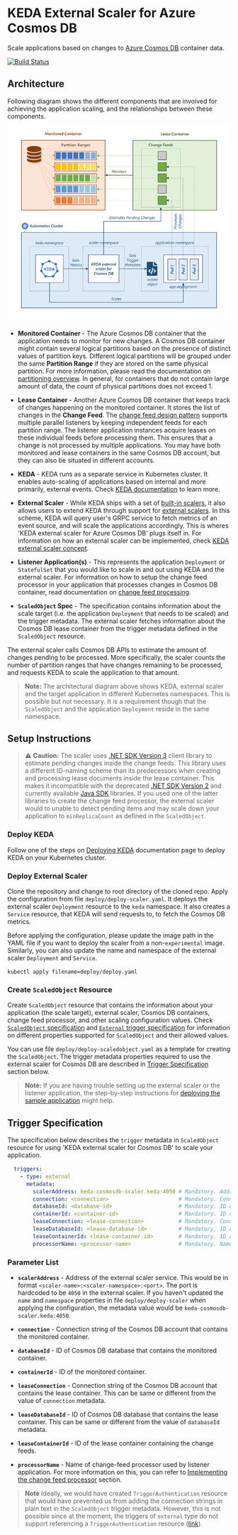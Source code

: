 # KEDA External Scaler for Azure Cosmos DB

Scale applications based on changes to [Azure Cosmos DB](https://azure.microsoft.com/services/cosmos-db/) container data.

[![Build Status](https://github.com/kedacore/keda-external-scaler-azure-cosmos-db/actions/workflows/main-build.yml/badge.svg?branch=main)](https://github.com/kedacore/keda-external-scaler-azure-cosmos-db/actions?query=workflow%3A"Main+branch+build")

## Architecture

Following diagram shows the different components that are involved for achieving the application scaling, and the relationships between these components.

![Scenario](images/architecture.png)

- **Monitored Container** - The Azure Cosmos DB container that the application needs to monitor for new changes. A Cosmos DB container might contain several logical partitions based on the presence of distinct values of partition keys. Different logical partitions will be grouped under the same **Partition Range** if they are stored on the same physical partition. For more information, please read the documentation on [partitioning overview](https://docs.microsoft.com/azure/cosmos-db/partitioning-overview). In general, for containers that do not contain large amount of data, the count of physical partitions does not exceed 1.

- **Lease Container** - Another Azure Cosmos DB container that keeps track of changes happening on the monitored container. It stores the list of changes in the **Change Feed**. The [change feed design pattern](https://docs.microsoft.com/azure/cosmos-db/sql/change-feed-design-patterns) supports multiple parallel listeners by keeping independent feeds for each partition range. The listener application instances acquire leases on these individual feeds before processing them. This ensures that a change is not processed by multiple applications. You may have both monitored and lease containers in the same Cosmos DB account, but they can also be situated in different  accounts.

- **KEDA** - KEDA runs as a separate service in Kubernetes cluster. It enables auto-scaling of applications based on internal and more primarily, external events. Check [KEDA documentation](https://keda.sh/docs/concepts/) to learn more.

- **External Scaler** - While KEDA ships with a set of [built-in scalers](https://keda.sh/docs/scalers/), it also allows users to extend KEDA through support for [external scalers](https://keda.sh/docs/scalers/external/). In this scheme, KEDA will query user's GRPC service to fetch  metrics of an event source, and will scale the applications accordingly. This is wheres 'KEDA external scaler for Azure Cosmos DB' plugs itself in. For information on how an external scaler can be implemented, check [KEDA external scaler concept](https://keda.sh/docs/concepts/external-scalers/).

- **Listener Application(s)** - This represents the application `Deployment` or `StatefulSet` that you would like to scale in and out using KEDA and the external scaler. For information on how to setup the change feed processor in your application that processes changes in Cosmos DB container, read documentation on [change feed processing](https://docs.microsoft.com/azure/cosmos-db/sql/change-feed-processor).

- **`ScaledObject` Spec** - The specification contains information about the scale target (i.e. the application `Deployment` that needs to be scaled) and the trigger metadata. The external scaler fetches information about the Cosmos DB lease container from the trigger metadata defined in the `ScaledObject` resource.

The external scaler calls Cosmos DB APIs to estimate the amount of changes pending to be processed. More specifically, the scaler counts the number of partition ranges that have changes remaining to be processed, and requests KEDA to scale the application to that amount.

> **Note:** The architectural diagram above shows KEDA, external scaler and the target application in different Kubernetes namespaces. This is possible but not necessary. It is a requirement though that the `ScaledObject` and the application `Deployment` reside in the same namespace.

## Setup Instructions

> :warning: **Caution:** The scaler uses [.NET SDK Version 3](https://github.com/Azure/azure-cosmos-dotnet-v3) client library to estimate pending changes inside the change feeds. This library uses a different ID-naming scheme than its predecessors when creating and processing lease documents inside the lease container. This makes it incompatible with the deprecated [.NET SDK Version 2](https://github.com/Azure/azure-cosmos-dotnet-v2) and currently available [Java SDK](https://github.com/Azure/azure-cosmosdb-java) libraries. If you used one of the latter libraries to create the change feed processor, the external scaler would to unable to detect pending items and may scale down your application to `minReplicaCount` as defined in the `ScaledObject`.

### Deploy KEDA

Follow one of the steps on [Deploying KEDA](https://keda.sh/docs/deploy/) documentation page to deploy KEDA on your Kubernetes cluster.

### Deploy External Scaler

Clone the repository and change to root directory of the cloned repo. Apply the configuration from file `deploy/deploy-scaler.yaml`. It deploys the external scaler `Deployment` resource to the `keda` namespace. It also creates a `Service` resource, that KEDA will send requests to, to fetch the Cosmos DB metrics.

Before applying the configuration, please update the image path in the YAML file if you want to deploy the scaler from a non-`experimental` image. Similarly, you can also update the name and namespace of the external scaler `Deployment` and `Service`.

```text
kubectl apply filename=deploy/deploy.yaml
```

### Create `ScaledObject` Resource

Create `ScaledObject` resource that contains the information about your application (the scale target), external scaler, Cosmos DB containers, change feed processor, and other scaling configuration values. Check [`ScaledObject` specification](https://keda.sh/docs/concepts/scaling-deployments/) and [`External` trigger specification](https://keda.sh/docs/scalers/external/) for information on different properties supported for `ScaledObject` and their allowed values.

You can use file `deploy/deploy-scaledobject.yaml` as a template for creating the `ScaledObject`. The trigger metadata properties required to use the external scaler for Cosmos DB are described in [Trigger Specification](#trigger-specification) section below.

> **Note:** If you are having trouble setting up the external scaler or the listener application, the step-by-step instructions for [deploying the sample application](./src/Scaler.Demo/README.md) might help.

## Trigger Specification

The specification below describes the `trigger` metadata in `ScaledObject` resource for using 'KEDA external scaler for Cosmos DB' to scale your application.

```yaml
  triggers:
    - type: external
      metadata:
        scalerAddress: keda-cosmosdb-scaler.keda:4050 # Mandatory. Address of the external scaler service. 
        connection: <connection>                      # Mandatory. Connection string of Cosmos DB account with monitored container.
        databaseId: <database-id>                     # Mandatory. ID of Cosmos DB database containing monitored container.
        containerId: <container-id>                   # Mandatory. ID of monitored container.
        leaseConnection: <lease-connection>           # Mandatory. Connection string of Cosmos DB account with lease container.
        leaseDatabaseId: <lease-database-id>          # Mandatory. ID of Cosmos DB database containing lease container.
        leaseContainerId: <lease-container-id>        # Mandatory. ID of lease container.
        processorName: <processor-name>               # Mandatory. Name of change-feed processor used by listener application.
```

### Parameter List

- **`scalerAddress`** - Address of the external scaler service. This would be in format `<scaler-name>:<scaler-namespace>:<port>`. The port is hardcoded to be `4050` in the external scaler. If you haven't updated the `name` and `namespace` properties in file `deploy/deploy-scaler` when applying the configuration, the metadata value would be `keda-cosmosdb-scaler.keda:4050`.

- **`connection`** - Connection string of the Cosmos DB account that contains the monitored container.

- **`databaseId`** - ID of Cosmos DB database that contains the monitored container.

- **`containerId`** - ID of the monitored container.

- **`leaseConnection`** - Connection string of the Cosmos DB account that contains the lease container. This can be same or different from the value of `connection` metadata.

- **`leaseDatabaseId`** - ID of Cosmos DB database that contains the lease container. This can be same or different from the value of `databaseId` metadata.

- **`leaseContainerId`** - ID of the lease container containing the change feeds.

- **`processorName`** -  Name of change-feed processor used by listener application. For more information on this, you can refer to [Implementing the change feed processor](https://docs.microsoft.com/azure/cosmos-db/sql/change-feed-processor#implementing-the-change-feed-processor) section.

> **Note** Ideally, we would have created `TriggerAuthentication` resource that would have prevented us from adding the connection strings in plain text in the `ScaledObject` trigger metadata. However, this is not possible since at the moment, the triggers of `external` type do not support referencing a `TriggerAuthentication` resource ([link](https://keda.sh/docs/scalers/external/#authentication-parameters)).
